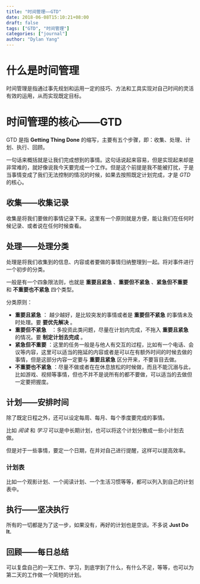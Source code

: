 ```yaml
---
title: "时间管理——GTD"
date: 2018-06-08T15:10:21+08:00
draft: false
tags: ["GTD", "时间管理"]
categories: ["journal"]
author: "Dylan Yang"
---
```


# 什么是时间管理

时间管理是指通过事先规划和运用一定的技巧、方法和工具实现对自己时间的灵活有效的运用，从而实现既定目标。

# 时间管理的核心——GTD

GTD 是指 **Getting Thing Done** 的缩写，主要有五个步骤，即：收集、处理、计划、执行、回顾。

一句话来概括就是让我们完成想到的事情。这句话说起来容易，但是实现起来却是非常难的，就好像说我今天要完成一个工作。但是这个前提是我不能被打扰，于是当事情变成了我们无法控制的情况的时候，如果去按照既定计划完成，才是 *GTD* 的核心。

## 收集——收集记录

收集是将我们要做的事情记录下来。这里有一个原则就是方便，能让我们在任何时候记录、或者说在任何时候查看。

## 处理——处理分类

处理是将我们收集到的信息、内容或者要做的事情归纳整理到一起。将对事件进行一个初步的分类。

一般是有一个四象限法则，也就是 **重要且紧急** 、**重要但不紧急** 、**紧急但不重要** 和 **不重要也不紧急** 四个类型。

分类原则：

- **重要且紧急** ： 越少越好，是比较突发的事情或者是 **重要但不紧急** 的事情未及时处理。要 **要优先解决** 。
- **重要但不紧急**　：多投资此类问题，尽量在计划内完成，不拖入 **重要且紧急** 的情况。要 **制定计划去完成** 。
- **紧急但不重要** ：这里的任务一般是与他人有交互的过程，比如有一个电话、会议等内容，这里可以适当的拖延的内容或者是可以在有额外时间的时候去做的事情，但是这部分内容一定要与 **重要且紧急** 区分开来，不要盲目去做。
- **不重要也不紧急** ：尽量不做或者在在休息放松的时候做，而且不能沉溺与此，比如游戏、视频等事情，但也不并不是说所有的都不要做，可以适当的去做但一定要把握度。

## 计划——安排时间

除了既定日程之外，还可以设定每周、每月、每个季度要完成的事情。

比如 *阅读* 和 *学习* 可以是中长期计划，也可以将这个计划分散成一些小计划去做。

但是对于一些事情，要定一个日期，在并对自己进行提醒，这样可以提高效率。

### 计划表

比如一个观影计划、一个阅读计划、一个生活习惯等等，都可以列入到自己的计划表中。

## 执行——坚决执行

所有的一切都是为了这一步，如果没有，再好的计划也是空谈。不多说 **Just Do It.**

## 回顾——每日总结

可以复盘自己的一天工作、学习，到底学到了什么，有什么不足，等等，也可以为第二天的工作做一个简短的计划。
